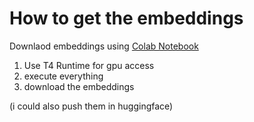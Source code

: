 # How to get the embeddings

Downlaod embeddings using [Colab Notebook](https://colab.research.google.com/drive/1RCZ8fFFcYNKtl_9n2ia3ZkZw2KMA19Ek#scrollTo=p9IWxvlyPoag)

1. Use T4 Runtime for gpu access
2. execute everything
3. download the embeddings

(i could also push them in huggingface)
